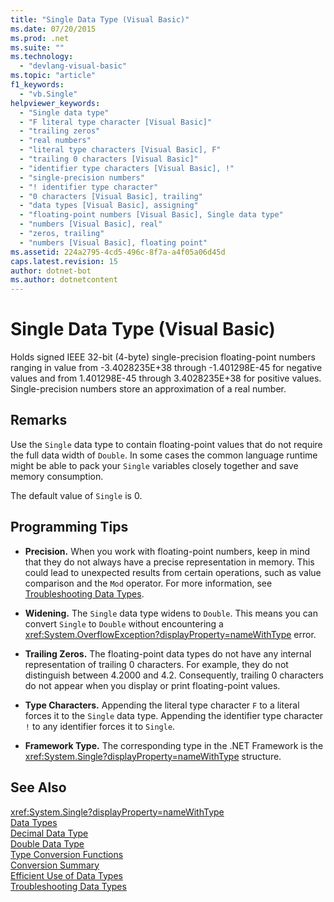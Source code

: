```yaml
---
title: "Single Data Type (Visual Basic)"
ms.date: 07/20/2015
ms.prod: .net
ms.suite: ""
ms.technology: 
  - "devlang-visual-basic"
ms.topic: "article"
f1_keywords: 
  - "vb.Single"
helpviewer_keywords: 
  - "Single data type"
  - "F literal type character [Visual Basic]"
  - "trailing zeros"
  - "real numbers"
  - "literal type characters [Visual Basic], F"
  - "trailing 0 characters [Visual Basic]"
  - "identifier type characters [Visual Basic], !"
  - "single-precision numbers"
  - "! identifier type character"
  - "0 characters [Visual Basic], trailing"
  - "data types [Visual Basic], assigning"
  - "floating-point numbers [Visual Basic], Single data type"
  - "numbers [Visual Basic], real"
  - "zeros, trailing"
  - "numbers [Visual Basic], floating point"
ms.assetid: 224a2795-4cd5-496c-8f7a-a4f05a06d45d
caps.latest.revision: 15
author: dotnet-bot
ms.author: dotnetcontent
---
```

# Single Data Type (Visual Basic)
Holds signed IEEE 32-bit (4-byte) single-precision floating-point numbers ranging in value from -3.4028235E+38 through -1.401298E-45 for negative values and from 1.401298E-45 through 3.4028235E+38 for positive values. Single-precision numbers store an approximation of a real number.  
  
## Remarks  
 Use the `Single` data type to contain floating-point values that do not require the full data width of `Double`. In some cases the common language runtime might be able to pack your `Single` variables closely together and save memory consumption.  
  
 The default value of `Single` is 0.  
  
## Programming Tips  
  
-   **Precision.** When you work with floating-point numbers, keep in mind that they do not always have a precise representation in memory. This could lead to unexpected results from certain operations, such as value comparison and the `Mod` operator. For more information, see [Troubleshooting Data Types](../../../visual-basic/programming-guide/language-features/data-types/troubleshooting-data-types.md).  
  
-   **Widening.** The `Single` data type widens to `Double`. This means you can convert `Single` to `Double` without encountering a <xref:System.OverflowException?displayProperty=nameWithType> error.  
  
-   **Trailing Zeros.** The floating-point data types do not have any internal representation of trailing 0 characters. For example, they do not distinguish between 4.2000 and 4.2. Consequently, trailing 0 characters do not appear when you display or print floating-point values.  
  
-   **Type Characters.** Appending the literal type character `F` to a literal forces it to the `Single` data type. Appending the identifier type character `!` to any identifier forces it to `Single`.  
  
-   **Framework Type.** The corresponding type in the .NET Framework is the <xref:System.Single?displayProperty=nameWithType> structure.  
  
## See Also  
 <xref:System.Single?displayProperty=nameWithType>  
 [Data Types](../../../visual-basic/language-reference/data-types/data-type-summary.md)  
 [Decimal Data Type](../../../visual-basic/language-reference/data-types/decimal-data-type.md)  
 [Double Data Type](../../../visual-basic/language-reference/data-types/double-data-type.md)  
 [Type Conversion Functions](../../../visual-basic/language-reference/functions/type-conversion-functions.md)  
 [Conversion Summary](../../../visual-basic/language-reference/keywords/conversion-summary.md)  
 [Efficient Use of Data Types](../../../visual-basic/programming-guide/language-features/data-types/efficient-use-of-data-types.md)  
 [Troubleshooting Data Types](../../../visual-basic/programming-guide/language-features/data-types/troubleshooting-data-types.md)
